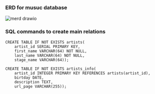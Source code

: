 ### ERD for musuc database

![merd drawio](https://user-images.githubusercontent.com/95244436/169039402-a54f3e91-0e1e-4eba-949d-68c1392dce03.png)



### SQL commands to create main relations

    CREATE TABLE IF NOT EXISTS artists(  
        artist_id SERIAL PRIMARY KEY,  
        first_name VARCHAR(64) NOT NULL,  
        last_name VARCHAR(64) NOT NULL,  
        stage_name VARCHAR(64));  

    CREATE TABLE IF NOT EXISTS artists_info(  
	    artist_id INTEGER PRIMARY KEY REFERENCES artists(artist_id),  
	    birtday DATE,  
	    description TEXT,  
	    url_page VARCHAR(255));  
    
    